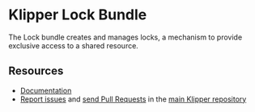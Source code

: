 Klipper Lock Bundle
===================

The Lock bundle creates and manages locks, a mechanism to provide exclusive
access to a shared resource.


Resources
---------

- [Documentation](https://doc.klipper.dev/bundles/lock-bundle)
- [Report issues](https://github.com/klipperdev/klipper/issues)
  and [send Pull Requests](https://github.com/klipperdev/klipper/pulls)
  in the [main Klipper repository](https://github.com/klipperdev/klipper)
